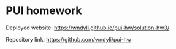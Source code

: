 # PUI homework

Deployed website: https://wndyli.github.io/pui-hw/solution-hw3/

Repository link: https://github.com/wndyli/pui-hw
